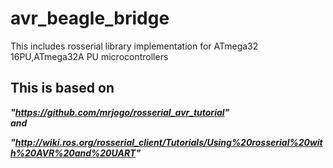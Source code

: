 # avr_beagle_bridge
This includes rosserial library implementation for ATmega32 16PU,ATmega32A PU microcontrollers

## This is based on  
***"https://github.com/mrjogo/rosserial_avr_tutorial"***    
***and***

***"http://wiki.ros.org/rosserial_client/Tutorials/Using%20rosserial%20with%20AVR%20and%20UART"*** 
